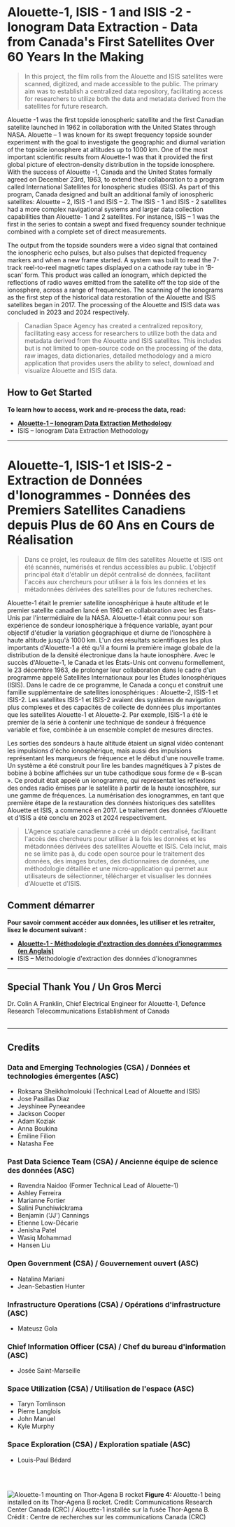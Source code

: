 
# Alouette-1, ISIS - 1 and ISIS -2 - Ionogram Data Extraction - Data from Canada's First Satellites Over 60 Years In the Making

> In this project, the film rolls from the Alouette and ISIS satellites were scanned, digitized, and made accessible to the public. The primary aim was to establish a centralized data repository, facilitating access for researchers to utilize both the data and metadata derived from the satellites for future research.

Alouette -1 was the first topside ionospheric satellite and the first Canadian satellite launched in 1962 in collaboration with the United States through NASA. Alouette – 1 was known for its swept frequency topside sounder experiment with the goal to investigate the geographic and diurnal variation of the topside ionosphere at altitudes up to 1000 km. One of the most important scientific results from Alouette-1 was that it provided the first global picture of electron-density distribution in the topside ionosphere. With the success of Alouette -1, Canada and the United States formally agreed on December 23rd, 1963, to extend their collaboration to a program called International Satellites for Ionospheric studies (ISIS). As part of this program, Canada designed and built an additional family of ionospheric satellites: Alouette – 2, ISIS -1 and ISIS – 2. The ISIS - 1 and ISIS - 2 satellites had a more complex navigational systems and larger data collection capabilities than Alouette- 1 and 2 satellites. For instance, ISIS – 1 was the first in the series to contain a swept and fixed frequency sounder technique combined with a complete set of direct measurements.

The output from the topside sounders were a video signal that contained the ionospheric echo pulses, but also pulses that depicted frequency markers and when a new frame started. A system was built to read the 7-track reel-to-reel magnetic tapes displayed on a cathode ray tube in ‘B-scan’ form. This product was called an ionogram, which depicted the reflections of radio waves emitted from the satellite off the top side of the ionosphere, across a range of frequencies. The scanning of the ionograms as the first step of the historical data restoration of the Alouette and ISIS satellites began in 2017. The processing of the Alouette 
 and ISIS data was concluded in 2023 and 2024 respectively. 

> Canadian Space Agency has created a centralized repository, facilitating easy access for researchers to utilize both the data and metadata derived from the Alouette and ISIS satellites. This includes but is not limited to open-source code on the processing of the data, raw images, data dictionaries, detailed methodology and a micro application that provides users the ability to select, download and visualize Alouette and ISIS data.


## How to Get Started
**To learn how to access, work and re-process the data, read:**

- [**Alouette-1 – Ionogram Data Extraction Methodology**](https://github.com/asc-csa/Alouette_extract/blob/working/documentation/Alouette-1%20-%20Ionogram%20Data%20Extraction%20Methodology-latest_ver.pdf)
- ISIS – Ionogram Data Extraction Methodology
  
---

# Alouette-1, ISIS-1 et ISIS-2 - Extraction de Données d'Ionogrammes - Données des Premiers Satellites Canadiens depuis Plus de 60 Ans en Cours de Réalisation

> Dans ce projet, les rouleaux de film des satellites Alouette et ISIS ont été scannés, numérisés et rendus accessibles au public. L'objectif principal était d'établir un dépôt centralisé de données, facilitant l'accès aux chercheurs pour utiliser à la fois les données et les métadonnées dérivées des satellites pour de futures recherches.

Alouette-1 était le premier satellite ionosphérique à haute altitude et le premier satellite canadien lancé en 1962 en collaboration avec les États-Unis par l'intermédiaire de la NASA. Alouette-1 était connu pour son expérience de sondeur ionosphérique à fréquence variable, ayant pour objectif d'étudier la variation géographique et diurne de l'ionosphère à haute altitude jusqu'à 1000 km. L'un des résultats scientifiques les plus importants d'Alouette-1 a été qu'il a fourni la première image globale de la distribution de la densité électronique dans la haute ionosphère. Avec le succès d'Alouette-1, le Canada et les États-Unis ont convenu formellement, le 23 décembre 1963, de prolonger leur collaboration dans le cadre d'un programme appelé Satellites Internationaux pour les Études Ionosphériques (ISIS). Dans le cadre de ce programme, le Canada a conçu et construit une famille supplémentaire de satellites ionosphériques : Alouette-2, ISIS-1 et ISIS-2. Les satellites ISIS-1 et ISIS-2 avaient des systèmes de navigation plus complexes et des capacités de collecte de données plus importantes que les satellites Alouette-1 et Alouette-2. Par exemple, ISIS-1 a été le premier de la série à contenir une technique de sondeur à fréquence variable et fixe, combinée à un ensemble complet de mesures directes.

Les sorties des sondeurs à haute altitude étaient un signal vidéo contenant les impulsions d'écho ionosphérique, mais aussi des impulsions représentant les marqueurs de fréquence et le début d'une nouvelle trame. Un système a été construit pour lire les bandes magnétiques à 7 pistes de bobine à bobine affichées sur un tube cathodique sous forme de « B-scan ». Ce produit était appelé un ionogramme, qui représentait les réflexions des ondes radio émises par le satellite à partir de la haute ionosphère, sur une gamme de fréquences. La numérisation des ionogrammes, en tant que première étape de la restauration des données historiques des satellites Alouette et ISIS, a commencé en 2017. Le traitement des données d'Alouette et d'ISIS a été conclu en 2023 et 2024 respectivement.

> L'Agence spatiale canadienne a créé un dépôt centralisé, facilitant l'accès des chercheurs pour utiliser à la fois les données et les métadonnées dérivées des satellites Alouette et ISIS. Cela inclut, mais ne se limite pas à, du code open source pour le traitement des données, des images brutes, des dictionnaires de données, une méthodologie détaillée et une micro-application qui permet aux utilisateurs de sélectionner, télécharger et visualiser les données d'Alouette et d'ISIS.


## Comment démarrer

**Pour savoir comment accéder aux données, les utiliser et les retraiter, lisez le document suivant :**

- [**Alouette-1 - Méthodologie d'extraction des données d'ionogrammes (en Anglais)**](https://github.com/asc-csa/Alouette_extract/blob/working/documentation/Alouette-1%20-%20Ionogram%20Data%20Extraction%20Methodology-latest_ver.pdf)
- ISIS – Méthodologie d'extraction des données d'ionogrammes

---

## Special Thank You / Un Gros Merci
Dr. Colin A Franklin, Chief Electrical Engineer for Alouette-1, Defence Research Telecommunications Establishment of Canada
<br>
<br>

---

## Credits
### Data and Emerging Technologies (CSA) / Données et technologies émergentes (ASC) 
- Roksana Sheikholmolouki (Technical Lead of Alouette and ISIS)
- Jose Pasillas Diaz
- Jeyshinee Pyneeandee
- Jackson Cooper
- Adam Koziak
- Anna Boukina
- Émiline Filion
- Natasha Fee

### Past Data Science Team (CSA) / Ancienne équipe de science des données (ASC)
- Ravendra Naidoo (Former Technical Lead of Alouette-1)
- Ashley Ferreira
- Marianne Fortier
- Salini Punchiwickrama
- Benjamin ('JJ') Cannings
-  Etienne Low-Décarie 
- Jenisha Patel  
- Wasiq Mohammad
- Hansen Liu

### Open Government (CSA) / Gouvernement ouvert (ASC)
- Natalina Mariani
- Jean-Sebastien Hunter

### Infrastructure Operations (CSA) / Opérations d'infrastructure (ASC)
- Mateusz Gola

### Chief Information Officer (CSA) / Chef du bureau d'information (ASC)
- Josée Saint-Marseille

### Space Utilization (CSA) / Utilisation de l'espace (ASC)
- Taryn Tomlinson
- Pierre Langlois
- John Manuel
- Kyle Murphy

### Space Exploration (CSA) / Exploration spatiale (ASC)
- Louis-Paul Bédard

<br>
<br>

![Alouette-1 mounting on Thor-Agena B rocket](multimedia/Alouette-1_mounting.jpg)
<b>Figure 4:</b> Alouette-1 being installed on its Thor-Agena B rocket. Credit: Communications Research Center Canada (CRC) / Alouette-1 installée sur la fusée Thor-Agena B. Crédit : Centre de recherches sur les communications Canada (CRC)








